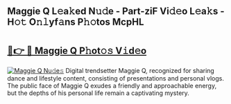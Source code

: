 ## Maggie Q L𝚎a𝚔ed N𝚞𝚍e - Part-ziF Vi𝚍𝚎o L𝚎a𝚔s - H𝚘𝚝 O𝚗𝚕yf𝚊ns P𝚑𝚘tos McpHL

# <h2><a href="http://kfconwj.oniu.top/?m=Maggie+Q">🔗👉 🔴 Maggie Q P𝚑ot𝚘𝚜 V𝚒d𝚎o</a></h2>

[![Maggie Q Nu𝚍e𝚜](https://i.imgur.com/0qMVB7G.gif)](http://kfconwj.oniu.top/?m=Maggie+Q)
Digital trendsetter Maggie Q, recognized for sharing dance and lifestyle content, consisting of presentations and personal vlogs. The public face of Maggie Q exudes a friendly and approachable energy, but the depths of his personal life remain a captivating mystery.  

